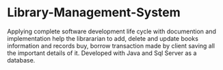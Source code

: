 # Library-Management-System

Applying complete software development life cycle with documention and implementation help the librararian to add, delete and update books information and records buy, borrow transaction made by client saving all the important details of it.
Developed with Java and Sql Server as a database.
